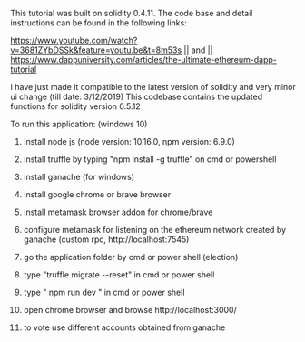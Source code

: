 This tutorial was built on solidity 0.4.11.
The code base and detail instructions can be found in the following links:

https://www.youtube.com/watch?v=3681ZYbDSSk&feature=youtu.be&t=8m53s   || and || 
https://www.dappuniversity.com/articles/the-ultimate-ethereum-dapp-tutorial

I have just made it compatible to the latest version of solidity and very minor ui change (till date: 3/12/2019)
This codebase contains the updated functions for solidity version 0.5.12


To run this application: (windows 10)

1. install node js (node version: 10.16.0, npm version: 6.9.0)
2. install truffle by typing "npm install -g truffle" on cmd or powershell
3. install ganache (for windows)
4. install google chrome or brave browser
5. install metamask browser addon for chrome/brave
6. configure metamask for listening on the ethereum network created by ganache (custom rpc, http://localhost:7545)

7. go the application folder by cmd or power shell (election)
8. type "truffle migrate --reset" in cmd or power shell
9. type " npm run dev " in cmd or power shell
10. open chrome browser and browse http://localhost:3000/
11. to vote use different accounts obtained from ganache
